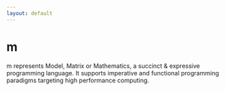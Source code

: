 ```yaml
---
layout: default
---
```


# m

m represents Model, Matrix or Mathematics, a succinct & expressive programming language. It supports imperative and functional programming paradigms targeting high performance computing.

